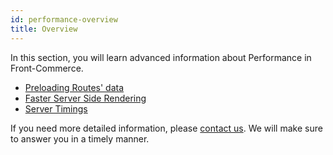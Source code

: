 ```yaml
---
id: performance-overview
title: Overview
---
```


In this section, you will learn advanced information about Performance in Front-Commerce.

* [Preloading Routes' data](./preloading-routes.html)
* [Faster Server Side Rendering](./faster-server-side-rendering.html)
* [Server Timings](./server-timings.html)

If you need more detailed information, please [contact us](mailto:contact@front-commerce.com). We will make sure to answer you in a timely manner.
